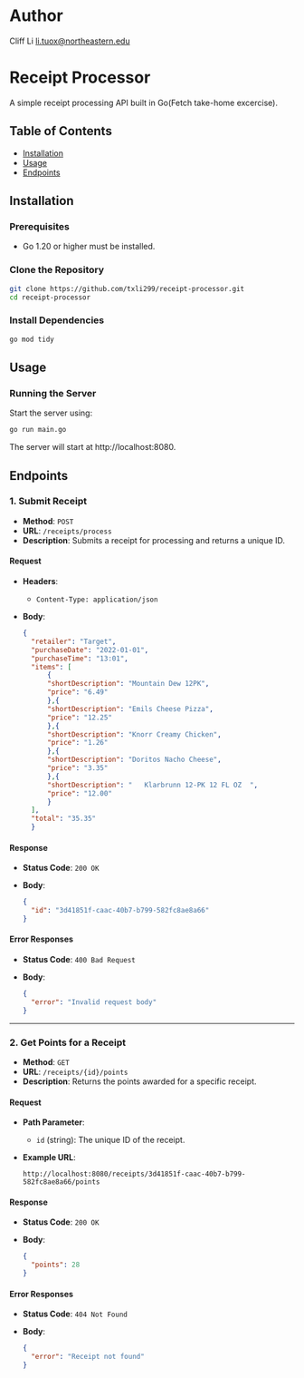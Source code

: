 # Author
Cliff Li
li.tuox@northeastern.edu

# Receipt Processor

A simple receipt processing API built in Go(Fetch take-home excercise).


## Table of Contents

- [Installation](#installation)
- [Usage](#usage)
- [Endpoints](#endpoints)

## Installation

### Prerequisites

- Go 1.20 or higher must be installed.

### Clone the Repository

```bash
git clone https://github.com/txli299/receipt-processor.git
cd receipt-processor
```

### Install Dependencies

```bash
go mod tidy
```

## Usage

### Running the Server
Start the server using:
```bash
go run main.go
```
The server will start at http://localhost:8080.


## Endpoints

### 1. **Submit Receipt**

- **Method**: `POST`
- **URL**: `/receipts/process`
- **Description**: Submits a receipt for processing and returns a unique ID.

#### Request

- **Headers**:
  - `Content-Type: application/json`
- **Body**:

  ```json
  {
    "retailer": "Target",
    "purchaseDate": "2022-01-01",
    "purchaseTime": "13:01",
    "items": [
        {
        "shortDescription": "Mountain Dew 12PK",
        "price": "6.49"
        },{
        "shortDescription": "Emils Cheese Pizza",
        "price": "12.25"
        },{
        "shortDescription": "Knorr Creamy Chicken",
        "price": "1.26"
        },{
        "shortDescription": "Doritos Nacho Cheese",
        "price": "3.35"
        },{
        "shortDescription": "   Klarbrunn 12-PK 12 FL OZ  ",
        "price": "12.00"
        }
    ],
    "total": "35.35"
    }
  ```

#### Response

- **Status Code**: `200 OK`
- **Body**:

  ```json
  {
    "id": "3d41851f-caac-40b7-b799-582fc8ae8a66"
  }
  ```

#### Error Responses

- **Status Code**: `400 Bad Request`
- **Body**:

  ```json
  {
    "error": "Invalid request body"
  }
  ```

---

### 2. **Get Points for a Receipt**

- **Method**: `GET`
- **URL**: `/receipts/{id}/points`
- **Description**: Returns the points awarded for a specific receipt.

#### Request

- **Path Parameter**:
  - `id` (string): The unique ID of the receipt.
- **Example URL**:

  ```
  http://localhost:8080/receipts/3d41851f-caac-40b7-b799-582fc8ae8a66/points
  ```

#### Response

- **Status Code**: `200 OK`
- **Body**:

  ```json
  {
    "points": 28
  }
  ```

#### Error Responses

- **Status Code**: `404 Not Found`
- **Body**:

  ```json
  {
    "error": "Receipt not found"
  }
  ```